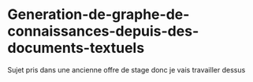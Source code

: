 # Generation-de-graphe-de-connaissances-depuis-des-documents-textuels
Sujet pris dans une ancienne offre de stage donc je vais travailler dessus 
